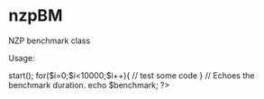 nzpBM
=====

NZP benchmark class

Usage:
<?php
require('nzpBM.php');
$benchmark = new nzpBM("For loop");

// Initializes the benchmark start time.
$benchmark->start();
for($i=0;$i<10000;$i++){
	// test some code
}

// Echoes the benchmark duration.
echo $benchmark;
?>